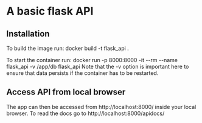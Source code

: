 # A basic flask API

## Installation

To build the image run:
docker build -t flask_api .

To start the container run:
docker run -p 8000:8000 -it --rm --name flask_api -v /app/db flask_api
Note that the -v option is important here to ensure that data persists if the container has to be restarted.

## Access API from local browser

The app can then be accessed from http://localhost:8000/ inside your local browser.
To read the docs go to http://localhost:8000/apidocs/
